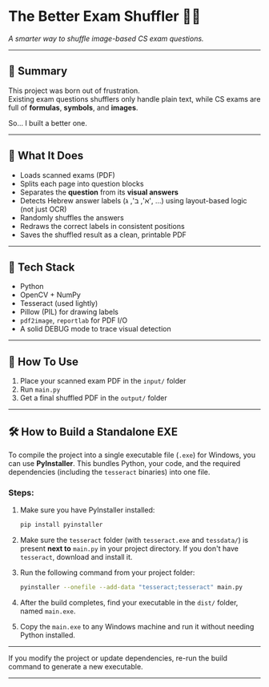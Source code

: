 # The Better Exam Shuffler 📄🎲  
*A smarter way to shuffle image-based CS exam questions.*

---

## 📝 Summary

This project was born out of frustration.  
Existing exam questions shufflers only handle plain text, while CS exams are full of **formulas**, **symbols**, and **images**.

So... I built a better one.

---

## 🚀 What It Does

- Loads scanned exams (PDF)
- Splits each page into question blocks
- Separates the **question** from its **visual answers**
- Detects Hebrew answer labels (א', ב', ג', ...) using layout-based logic (not just OCR)
- Randomly shuffles the answers
- Redraws the correct labels in consistent positions
- Saves the shuffled result as a clean, printable PDF

---

## 🔧 Tech Stack

- Python
- OpenCV + NumPy
- Tesseract (used lightly)
- Pillow (PIL) for drawing labels
- `pdf2image`, `reportlab` for PDF I/O
- A solid DEBUG mode to trace visual detection

---

## 📂 How To Use

1. Place your scanned exam PDF in the `input/` folder  
2. Run `main.py`  
3. Get a final shuffled PDF in the `output/` folder

---

## 🛠️ How to Build a Standalone EXE

To compile the project into a single executable file (`.exe`) for Windows, you can use **PyInstaller**. This bundles Python, your code, and the required dependencies (including the `tesseract` binaries) into one file.

### Steps:

1. Make sure you have PyInstaller installed:
    ```bash
    pip install pyinstaller
    ```

2. Make sure the `tesseract` folder (with `tesseract.exe` and `tessdata/`) is present **next to** `main.py` in your project directory. If you don't have `tesseract`, download and install it.

3. Run the following command from your project folder:
    ```bash
    pyinstaller --onefile --add-data "tesseract;tesseract" main.py
    ```

4. After the build completes, find your executable in the `dist/` folder, named `main.exe`.

5. Copy the `main.exe` to any Windows machine and run it without needing Python installed.

---

If you modify the project or update dependencies, re-run the build command to generate a new executable.

---